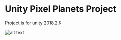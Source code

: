 # Unity Pixel Planets Project

Project is for unity 2018.2.6

![alt text](https://raw.githubusercontent.com/hmcGit/UniPixelPlanet/master/unipp.gif)
